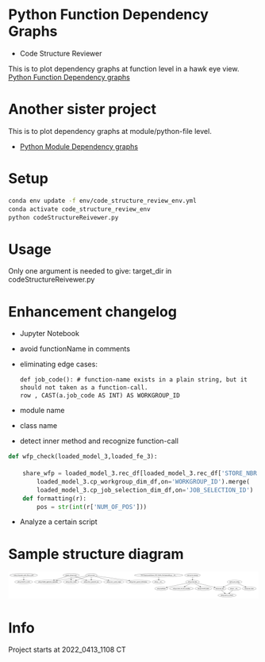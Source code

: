 # Python Function Dependency Graphs
- Code Structure Reviewer 

This is to plot dependency graphs at function level in a hawk eye view. [Python Function Dependency graphs](https://github.com/heraldia/pydeps-function-level)

# Another sister project
This is to plot dependency graphs at module/python-file level. 
- [Python Module Dependency graphs](https://github.com/thebjorn/pydeps)

# Setup
```sh
conda env update -f env/code_structure_review_env.yml
conda activate code_structure_review_env
python codeStructureReivewer.py
```

# Usage
Only one argument is needed to give: target_dir in codeStructureReivewer.py

# Enhancement changelog
- Jupyter Notebook
- avoid functionName in comments
- eliminating edge cases:
    ```
    def job_code(): # function-name exists in a plain string, but it should not taken as a function-call.
    row , CAST(a.job_code AS INT) AS WORKGROUP_ID
    ```
- module name
- class name

- detect inner method and recognize function-call
```py
def wfp_check(loaded_model_3,loaded_fe_3):

    share_wfp = loaded_model_3.rec_df[loaded_model_3.rec_df['STORE_NBR'].isin(pilot_stores)].merge(
        loaded_model_3.cp_workgroup_dim_df,on='WORKGROUP_ID').merge(
        loaded_model_3.cp_job_selection_dim_df,on='JOB_SELECTION_ID')
    def formatting(r):
        pos = str(int(r['NUM_OF_POS']))
```
- Analyze a certain script

# Sample structure diagram
![](./screenshot/sample.png)

# Info
Project starts at 2022_0413_1108 CT

